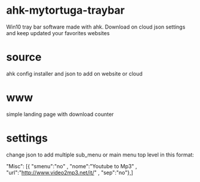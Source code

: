 # ahk-mytortuga-traybar
Win10 tray bar software made with ahk. 
Download on cloud json settings and keep updated your favorites websites

# source
ahk config installer and json to add on website or cloud


# www
simple landing page with download counter


# settings
change json to add multiple sub_menu or main menu top level
in this format: 

"Misc": [{  "smenu":"no" , "nome":"Youtube to Mp3" , "url":"http://www.video2mp3.net/it/" , "sep":"no"},]


